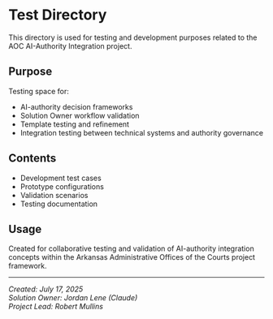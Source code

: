 # Test Directory

This directory is used for testing and development purposes related to the AOC AI-Authority Integration project.

## Purpose

Testing space for:
- AI-authority decision frameworks
- Solution Owner workflow validation
- Template testing and refinement
- Integration testing between technical systems and authority governance

## Contents

- Development test cases
- Prototype configurations
- Validation scenarios
- Testing documentation

## Usage

Created for collaborative testing and validation of AI-authority integration concepts within the Arkansas Administrative Offices of the Courts project framework.

---
*Created: July 17, 2025*  
*Solution Owner: Jordan Lene (Claude)*  
*Project Lead: Robert Mullins*
